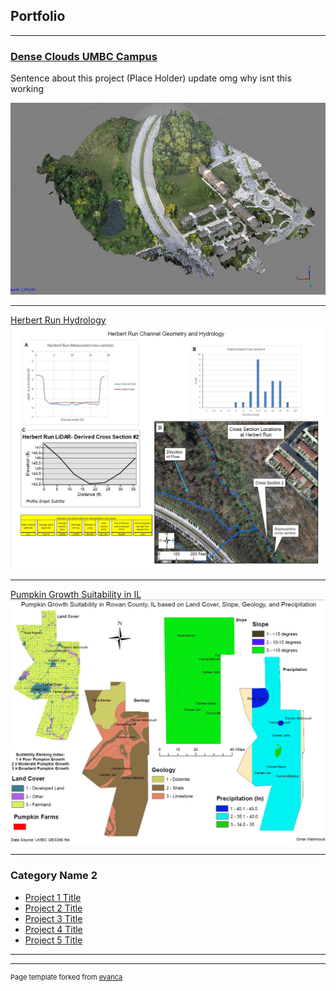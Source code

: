 ## Portfolio

---


### [Dense Clouds UMBC Campus](omar-mahmoud21.github.io/dense_clouds)
Sentence about this project (Place Holder) update omg why isnt this working

[<img src="images/Dense Cloud.jpg?raw=true"/>](omar-mahmoud21.github.io/dense_clouds)

---
[Herbert Run Hydrology](/images/index)
<img src="images/herbert run.jpg?raw=true"/>

---
[Pumpkin Growth Suitability in IL](http://example.com/)
<img src="images/growth in IL.jpg?raw=true"/>

---

### Category Name 2

- [Project 1 Title](http://example.com/)
- [Project 2 Title](http://example.com/)
- [Project 3 Title](http://example.com/)
- [Project 4 Title](http://example.com/)
- [Project 5 Title](http://example.com/)

---




---
<p style="font-size:11px">Page template forked from <a href="https://github.com/evanca/quick-portfolio">evanca</a></p>
<!-- Remove above link if you don't want to attibute -->
